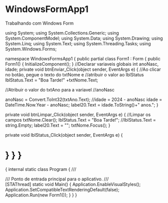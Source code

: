 # WindowsFormApp1
Trabalhando com Windows Form

using System;
using System.Collections.Generic;
using System.ComponentModel;
using System.Data;
using System.Drawing;
using System.Linq;
using System.Text;
using System.Threading.Tasks;
using System.Windows.Forms;

namespace WindowsFormsApp1
{
    public partial class Form1 : Form
    {
        public Form1()
        {
            InitializeComponent();
        }
        //Declarar variaveis globais
        int anoNasc, idade;
        private void btnEnviar_Click(object sender, EventArgs e)
        {
          //Ao clicar no botão, pegue o texto do txtNome e 
            //atribuir o valor ao lblStatus
            lblStatus.Text = "Boa Tarde!" +txtNome.Text;

  //Atribuir o valor do txtAno para a variavel
            //anoNasc

  anoNasc = Convert.ToInt32(txtAno.Text);
            //idade = 2024 - anoNasc
            idade = DateTime.Now.Year - anoNasc;
            label20.Text = idade.ToString()+" anos.";
        }

  private void btnLimpar_Click(object sender, EventArgs e)
        {
            //Limpar os campos
            txtNome.Clear();
            lblStatus.Text = "Boa Tarde!";
            //lblStatus.Text = string.Empty;
            label20.Text = "";
            txtNome.Focus();
        }

  private void lblStatus_Click(object sender, EventArgs e)
        {

  }
}
}
========================================================================================================================================================================================

{
    internal static class Program
    {
        /// <summary>
        /// Ponto de entrada principal para o aplicativo.
        /// </summary>
        [STAThread]
        static void Main()
        {
            Application.EnableVisualStyles();
            Application.SetCompatibleTextRenderingDefault(false);
            Application.Run(new Form1());
        }
    }
}
